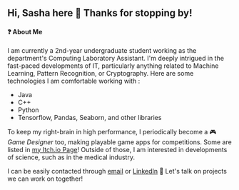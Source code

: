 ## Hi, Sasha here 👋 Thanks for stopping by!

<!--
**fatdumplingg/fatdumplingg** is a ✨ _special_ ✨ repository because its `README.md` (this file) appears on your GitHub profile.

Here are some ideas to get you started:

- 🔭 I’m currently working on ...
- 🌱 I’m currently learning ...
- 👯 I’m looking to collaborate on ...
- 🤔 I’m looking for help with ...
- 💬 Ask me about ...
- 📫 How to reach me: ...
- 😄 Pronouns: ...
- ⚡ Fun fact: ...
-->

#### ❓ About Me
I am currently a 2nd-year undergraduate student working as the department's Computing Laboratory Assistant. I'm deeply intrigued in the fast-paced developments of IT, particularly anything related to Machine Learning, Pattern Recognition, or Cryptography.
Here are some technologies I am comfortable working with :
- Java
- C++
- Python
- Tensorflow, Pandas, Seaborn, and other libraries
  
To keep my right-brain in high performance, I periodically become a 🎮 *Game Designer* too, making playable game apps for competitions. 
Some are listed in [my Itch.io Page](https://littleshumai.itch.io/)! 
Outside of those, I am interested in developments of science, such as in the medical industry.

I can be easily contacted through [email](sashannbl@gmail.com) or [LinkedIn](www.linkedin.com/in/sashannbl) 🖤 Let's talk on projects we can work on together!

